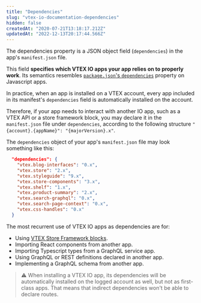 ```yaml
---
title: "Dependencies"
slug: "vtex-io-documentation-dependencies"
hidden: false
createdAt: "2020-07-21T13:18:17.212Z"
updatedAt: "2022-12-13T20:17:44.566Z"
---
```

The dependencies property is a JSON object field (`dependencies`) in the app's `manifest.json` file.  

This field **specifies which VTEX IO apps your app relies on to properly work**. Its semantics resembles [`package.json`'s `dependencies`](https://docs.npmjs.com/files/package.json#dependencies) property on Javascript apps.

In practice, when an app is installed on a VTEX account, every app included in its manifest's `dependencies` field is automatically installed on the account.

Therefore, if your app needs to interact with another IO app, such as a VTEX API or a store framework block, you may declare it in the `manifest.json` file under `dependencies`, according to the following structure `"{account}.{appName}": "{majorVersion}.x"`.

The `dependencies` object of your app's `manifest.json` file may look something like this:

```json
  "dependencies": {
    "vtex.blog-interfaces": "0.x",
    "vtex.store": "2.x",
    "vtex.styleguide": "9.x",
    "vtex.store-components": "3.x",
    "vtex.shelf": "1.x",
    "vtex.product-summary": "2.x",
    "vtex.search-graphql": "0.x",
    "vtex.search-page-context": "0.x",
    "vtex.css-handles": "0.x"
  }
```

The most recurrent use of VTEX IO apps as dependencies are for:

- Using [VTEX Store Framework blocks](https://developers.vtex.com/docs/guides/overview-5).
- Importing React components from another app.
- Importing Typescript types from a GraphQL service app.
- Using GraphQL or REST definitions declared in another app.
- Implementing a GraphQL schema from another app.

>⚠️ When installing a VTEX IO app, its dependencies will be automatically installed on the logged account as well, but not as first-class apps. That means that indirect dependencies won't be able to declare routes.
